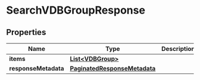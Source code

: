 

# SearchVDBGroupResponse


## Properties

Name | Type | Description | Notes
------------ | ------------- | ------------- | -------------
**items** | [**List&lt;VDBGroup&gt;**](VDBGroup.md) |  |  [optional]
**responseMetadata** | [**PaginatedResponseMetadata**](PaginatedResponseMetadata.md) |  |  [optional]



